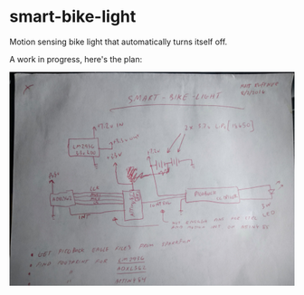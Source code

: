 # smart-bike-light
Motion sensing bike light that automatically turns itself off.

A work in progress, here's the plan:

![Plan](images/plan.jpg)
